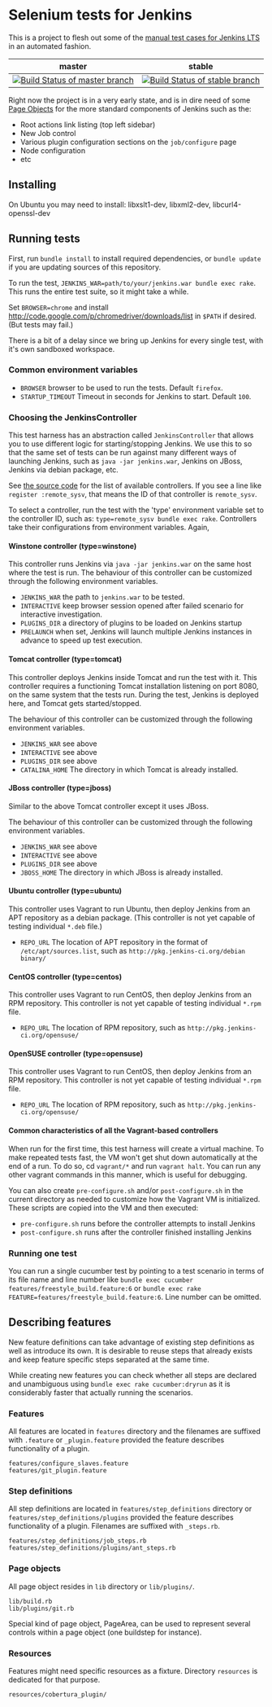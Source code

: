 # Selenium tests for Jenkins

This is a project to flesh out some of the [manual test cases for Jenkins
LTS](https://wiki.jenkins-ci.org/display/JENKINS/LTS+RC+Testing) in
an automated fashion.

master|stable
---|---
[![Build Status of master branch](https://jenkins.ci.cloudbees.com/buildStatus/icon?job=selenium-tests)](https://jenkins.ci.cloudbees.com/job/selenium-tests/)|[![Build Status of stable branch](https://jenkins.ci.cloudbees.com/buildStatus/icon?job=selenium-tests-stable)](https://jenkins.ci.cloudbees.com/job/selenium-tests-stable/)|


Right now the project is in a very early state, and is in dire need of some
[Page Objects](https://code.google.com/p/selenium/wiki/PageObjects) for the
more standard components of Jenkins such as the:

 * Root actions link listing (top left sidebar)
 * New Job control
 * Various plugin configuration sections on the `job/configure` page
 * Node configuration
 * etc

## Installing

On Ubuntu you may need to install: libxslt1-dev, libxml2-dev, libcurl4-openssl-dev

## Running tests

First, run `bundle install` to install required dependencies, or `bundle update` if you are updating sources of this repository.

To run the test, `JENKINS_WAR=path/to/your/jenkins.war bundle exec rake`.
This runs the entire test suite, so it might take a while.

Set `BROWSER=chrome` and install http://code.google.com/p/chromedriver/downloads/list in `$PATH` if desired. (But tests may fail.)

There is a bit of a delay since we bring up Jenkins for every single test, with
it's own sandboxed workspace.

### Common environment variables

* `BROWSER` browser to be used to run the tests. Default `firefox`.
* `STARTUP_TIMEOUT` Timeout in seconds for Jenkins to start. Default `100`.

### Choosing the JenkinsController
This test harness has an abstraction called `JenkinsController` that allows you to use different logic
for starting/stopping Jenkins. We use this to so that the same set of tests can be run against many different ways of launching Jenkins, such as `java -jar jenkins.war`, Jenkins on JBoss, Jenkins via debian package, etc.

See [the source code](master/lib/jenkins/controller/) for the list of available controllers. If you see a line like
`register :remote_sysv`, that means the ID of that controller is `remote_sysv`.

To select a controller, run the test with the 'type' environment variable set to the controller ID, such as:
`type=remote_sysv bundle exec rake`. Controllers take their configurations from environment variables. Again,

#### Winstone controller (type=winstone)
This controller runs Jenkins via `java -jar jenkins.war` on the same host where the test is run.
The behaviour of this controller can be customized through the following environment variables.

* `JENKINS_WAR` the path to `jenkins.war` to be tested.
* `INTERACTIVE` keep browser session opened after failed scenario for interactive investigation.
* `PLUGINS_DIR` a directory of plugins to be loaded on Jenkins startup
* `PRELAUNCH` when set, Jenkins will launch multiple Jenkins instances in advance to speed up test execution.

#### Tomcat controller (type=tomcat)
This controller deploys Jenkins inside Tomcat and run the test with it. This controller requires a functioning Tomcat installation listening on port 8080, on the same system that the tests run. During the test, Jenkins is deployed here, and Tomcat gets started/stopped.

The behaviour of this controller can be customized through the following environment variables.

* `JENKINS_WAR` see above
* `INTERACTIVE` see above
* `PLUGINS_DIR` see above
* `CATALINA_HOME` The directory in which Tomcat is already installed.

#### JBoss controller (type=jboss)
Similar to the above Tomcat controller except it uses JBoss.

The behaviour of this controller can be customized through the following environment variables.

* `JENKINS_WAR` see above
* `INTERACTIVE` see above
* `PLUGINS_DIR` see above
* `JBOSS_HOME` The directory in which JBoss is already installed.

#### Ubuntu controller (type=ubuntu)
This controller uses Vagrant to run Ubuntu, then deploy Jenkins from an APT repository as a debian package. (This controller is not yet capable of testing individual `*.deb` file.)

* `REPO_URL` The location of APT repository in the format of `/etc/apt/sources.list`, such as `http://pkg.jenkins-ci.org/debian binary/`

#### CentOS controller (type=centos)
This controller uses Vagrant to run CentOS, then deploy Jenkins from an RPM repository.
This controller is not yet capable of testing individual `*.rpm` file.

* `REPO_URL` The location of RPM repository, such as `http://pkg.jenkins-ci.org/opensuse/`

#### OpenSUSE controller (type=opensuse)
This controller uses Vagrant to run CentOS, then deploy Jenkins from an RPM repository.
This controller is not yet capable of testing individual `*.rpm` file.

* `REPO_URL` The location of RPM repository, such as `http://pkg.jenkins-ci.org/opensuse/`

#### Common characteristics of all the Vagrant-based controllers
When run for the first time, this test harness will create a virtual machine.
To make repeated tests fast, the VM won't get shut down automatically at the end of a run.
To do so, cd `vagrant/*` and run `vagrant halt`. You can run any other vagrant commands
in this manner, which is useful for debugging.

You can also create `pre-configure.sh` and/or `post-configure.sh` in the current directory as needed
to customize how the Vagrant VM is initialized. These scripts are copied into the VM and then executed:

* `pre-configure.sh` runs before the controller attempts to install Jenkins
* `post-configure.sh` runs after the controller finished installing Jenkins



### Running one test
You can run a single cucumber test by pointing to a test scenario in terms of its file name and line number like
`bundle exec cucumber features/freestyle_build.feature:6` or `bundle exec rake FEATURE=features/freestyle_build.feature:6`. Line number can be omitted.

## Describing features

New feature definitions can take advantage of existing step definitions as well
as introduce its own. It is desirable to reuse steps that already exists and
keep feature specific steps separated at the same time.

While creating new features you can check whether all steps are declared
and unambiguous using `bundle exec rake cucumber:dryrun` as it is
considerably faster that actually running the scenarios.

### Features

All features are located in `features` directory and the filenames are suffixed
with `.feature` or `_plugin.feature` provided the feature describes functionality
of a plugin.

```
features/configure_slaves.feature
features/git_plugin.feature
```

### Step definitions

All step definitions are located in `features/step_definitions` directory or
`features/step_definitions/plugins` provided the feature describes functionality
of a plugin. Filenames are suffixed with `_steps.rb`.

```
features/step_definitions/job_steps.rb
features/step_definitions/plugins/ant_steps.rb
```
### Page objects

All page object resides in `lib` directory or `lib/plugins/`.

```
lib/build.rb
lib/plugins/git.rb
```

Special kind of page object, PageArea, can be used to represent several controls
within a page object (one buildstep for instance).

### Resources

Features might need specific resources as a fixture. Directory `resources` is
dedicated for that purpose.

```
resources/cobertura_plugin/
```
